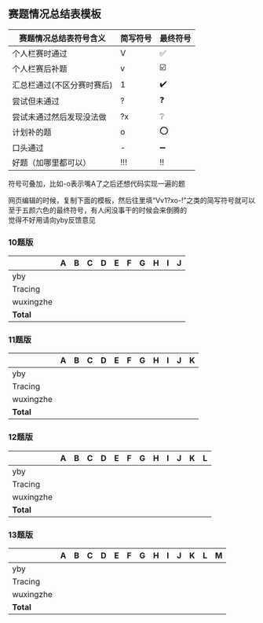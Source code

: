 ## 赛题情况总结表模板

|赛题情况总结表符号含义|简写符号|最终符号|
|-----|-----|-----|
|个人栏赛时通过|V|:white_check_mark:|
|个人栏赛后补题|v|:ballot_box_with_check:|
|汇总栏通过(不区分赛时赛后)|1|:heavy_check_mark:|
|尝试但未通过|?|:question:|
|尝试未通过然后发现没法做|?x|:grey_question:|
|计划补的题|o|:o:|
|口头通过|-|:heavy_minus_sign:|
|好题（加哪里都可以）|!!!|:bangbang:|

符号可叠加，比如-o表示嘴A了之后还想代码实现一遍的题  

网页编辑的时候，复制下面的模板，然后往里填“Vv1?xo-!”之类的简写符号就可以  
至于五颜六色的最终符号，有人闲没事干的时候会来倒腾的  
觉得不好用请向yby反馈意见  

### 10题版

|		|__A__ 	|__B__ 	|__C__ 	|__D__ 	|__E__ 	|__F__ 	|__G__ 	|__H__ 	|__I__ 	|__J__ 	|
|-----		|-----	|-----	|-----	|-----	|-----	|-----	|-----	|-----	|-----	|-----	|
|yby		|	|	|	|	|	|	|	|	|	|	|
|Tracing	|	|	|	|	|	|	|	|	|	|	|
|wuxingzhe	|	|	|	|	|	|	|	|	|	|	|
|__Total__	|	|	|	|	|	|	|	|	|	|	|

### 11题版

|		|__A__ 	|__B__ 	|__C__ 	|__D__ 	|__E__ 	|__F__ 	|__G__ 	|__H__ 	|__I__ 	|__J__ 	|__K__ 	|
|-----		|-----	|-----	|-----	|-----	|-----	|-----	|-----	|-----	|-----	|-----	|-----	|
|yby		|	|	|	|	|	|	|	|	|	|	|	|
|Tracing	|	|	|	|	|	|	|	|	|	|	|	|
|wuxingzhe	|	|	|	|	|	|	|	|	|	|	|	|
|__Total__	|	|	|	|	|	|	|	|	|	|	|	|

### 12题版

|		|__A__ 	|__B__ 	|__C__ 	|__D__ 	|__E__ 	|__F__ 	|__G__ 	|__H__ 	|__I__ 	|__J__ 	|__K__ 	|__L__ 	|
|-----		|-----	|-----	|-----	|-----	|-----	|-----	|-----	|-----	|-----	|-----	|-----	|-----	|
|yby		|	|	|	|	|	|	|	|	|	|	|	|	|
|Tracing	|	|	|	|	|	|	|	|	|	|	|	|	|
|wuxingzhe	|	|	|	|	|	|	|	|	|	|	|	|	|
|__Total__	|	|	|	|	|	|	|	|	|	|	|	|	|


### 13题版

|		|__A__ 	|__B__ 	|__C__ 	|__D__ 	|__E__ 	|__F__ 	|__G__ 	|__H__ 	|__I__ 	|__J__ 	|__K__ 	|__L__ 	|__M__ 	|
|-----		|-----	|-----	|-----	|-----	|-----	|-----	|-----	|-----	|-----	|-----	|-----	|-----	|-----	|
|yby		|	|	|	|	|	|	|	|	|	|	|	|	|	|
|Tracing	|	|	|	|	|	|	|	|	|	|	|	|	|	|
|wuxingzhe	|	|	|	|	|	|	|	|	|	|	|	|	|	|
|__Total__	|	|	|	|	|	|	|	|	|	|	|	|	|	|